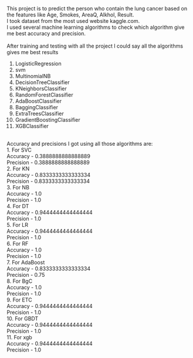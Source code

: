 This project is to predict the person who contain the lung cancer based on the features like Age,	Smokes,	AreaQ,	Alkhol,	Result.</br>
I took dataset from the most used website kaggle.com.</br>
I used several machine learning algorithms to check which algorithm give me best accuracy and precision.</br>
</br>
After training and testing with all the project I could say all the algorithms gives me best results</br>
1. LogisticRegression</br>
2. svm</br>
3. MultinomialNB</br>
4. DecisionTreeClassifier</br>
5. KNeighborsClassifier</br>
6. RandomForestClassifier</br>
7. AdaBoostClassifier</br>
8. BaggingClassifier</br>
9. ExtraTreesClassifier</br>
10. GradientBoostingClassifier</br>
11. XGBClassifier</br>
</br>
Accuracy and precisions I got using all those algorithms are:</br>
1. For  SVC</br>
Accuracy -  0.3888888888888889</br>
Precision -  0.3888888888888889</br>
2. For  KN</br>
Accuracy -  0.8333333333333334</br>
Precision -  0.8333333333333334</br>
3. For  NB</br>
Accuracy -  1.0</br>
Precision -  1.0</br>
4. For  DT</br>
Accuracy -  0.9444444444444444</br>
Precision -  1.0</br>
5. For  LR</br>
Accuracy -  0.9444444444444444</br>
Precision -  1.0</br>
6. For  RF</br>
Accuracy -  1.0</br>
Precision -  1.0</br>
7. For  AdaBoost</br>
Accuracy -  0.8333333333333334</br>
Precision -  0.75</br>
8. For  BgC</br>
Accuracy -  1.0</br>
Precision -  1.0</br>
9. For  ETC</br>
Accuracy -  0.9444444444444444</br>
Precision -  1.0</br>
10. For  GBDT</br>
Accuracy -  0.9444444444444444</br>
Precision -  1.0</br>
11. For  xgb</br>
Accuracy -  0.9444444444444444</br>
Precision -  1.0</br>
